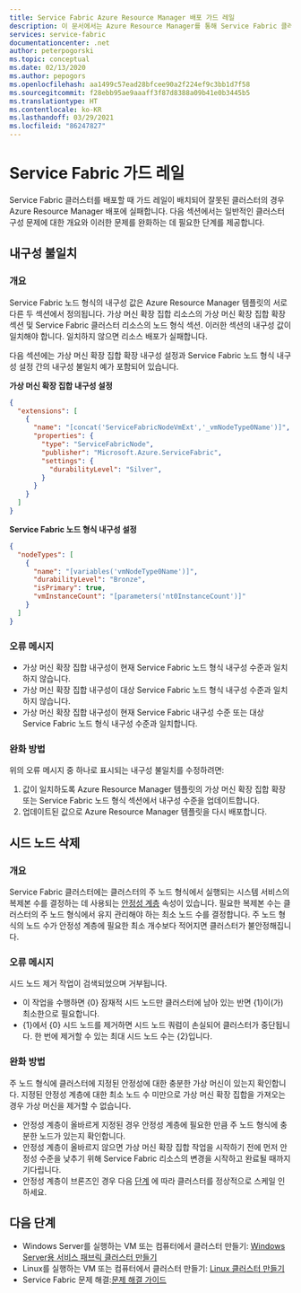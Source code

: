 ```yaml
---
title: Service Fabric Azure Resource Manager 배포 가드 레일
description: 이 문서에서는 Azure Resource Manager를 통해 Service Fabric 클러스터를 배포할 때 발생하는 일반적인 실수와 이를 방지하는 방법에 대한 개요를 제공합니다.
services: service-fabric
documentationcenter: .net
author: peterpogorski
ms.topic: conceptual
ms.date: 02/13/2020
ms.author: pepogors
ms.openlocfilehash: aa1499c57ead28bfcee90a2f224ef9c3bb1d7f58
ms.sourcegitcommit: f28ebb95ae9aaaff3f87d8388a09b41e0b3445b5
ms.translationtype: HT
ms.contentlocale: ko-KR
ms.lasthandoff: 03/29/2021
ms.locfileid: "86247827"
---
```

# <a name="service-fabric-guardrails"></a>Service Fabric 가드 레일 
Service Fabric 클러스터를 배포할 때 가드 레일이 배치되어 잘못된 클러스터의 경우 Azure Resource Manager 배포에 실패합니다. 다음 섹션에서는 일반적인 클러스터 구성 문제에 대한 개요와 이러한 문제를 완화하는 데 필요한 단계를 제공합니다. 

## <a name="durability-mismatch"></a>내구성 불일치
### <a name="overview"></a>개요
Service Fabric 노드 형식의 내구성 값은 Azure Resource Manager 템플릿의 서로 다른 두 섹션에서 정의됩니다. 가상 머신 확장 집합 리소스의 가상 머신 확장 집합 확장 섹션 및 Service Fabric 클러스터 리소스의 노드 형식 섹션. 이러한 섹션의 내구성 값이 일치해야 합니다. 일치하지 않으면 리소스 배포가 실패합니다.

다음 섹션에는 가상 머신 확장 집합 확장 내구성 설정과 Service Fabric 노드 형식 내구성 설정 간의 내구성 불일치 예가 포함되어 있습니다.  

**가상 머신 확장 집합 내구성 설정**
```json 
{
  "extensions": [
    {
      "name": "[concat('ServiceFabricNodeVmExt','_vmNodeType0Name')]",
      "properties": {
        "type": "ServiceFabricNode",
        "publisher": "Microsoft.Azure.ServiceFabric",
        "settings": {
          "durabilityLevel": "Silver",
        }
      }
    }
  ]
}
```

**Service Fabric 노드 형식 내구성 설정** 
```json
{
  "nodeTypes": [
    {
      "name": "[variables('vmNodeType0Name')]",
      "durabilityLevel": "Bronze",
      "isPrimary": true,
      "vmInstanceCount": "[parameters('nt0InstanceCount')]"
    }
  ]
}
```

### <a name="error-messages"></a>오류 메시지
* 가상 머신 확장 집합 내구성이 현재 Service Fabric 노드 형식 내구성 수준과 일치하지 않습니다.
* 가상 머신 확장 집합 내구성이 대상 Service Fabric 노드 형식 내구성 수준과 일치하지 않습니다.
* 가상 머신 확장 집합 내구성이 현재 Service Fabric 내구성 수준 또는 대상 Service Fabric 노드 형식 내구성 수준과 일치합니다. 

### <a name="mitigation"></a>완화 방법
위의 오류 메시지 중 하나로 표시되는 내구성 불일치를 수정하려면:
1. 값이 일치하도록 Azure Resource Manager 템플릿의 가상 머신 확장 집합 확장 또는 Service Fabric 노드 형식 섹션에서 내구성 수준을 업데이트합니다.
2. 업데이트된 값으로 Azure Resource Manager 템플릿을 다시 배포합니다.


## <a name="seed-node-deletion"></a>시드 노드 삭제 
### <a name="overview"></a>개요
Service Fabric 클러스터에는 클러스터의 주 노드 형식에서 실행되는 시스템 서비스의 복제본 수를 결정하는 데 사용되는 [안정성 계층](./service-fabric-cluster-capacity.md#reliability-characteristics-of-the-cluster) 속성이 있습니다. 필요한 복제본 수는 클러스터의 주 노드 형식에서 유지 관리해야 하는 최소 노드 수를 결정합니다. 주 노드 형식의 노드 수가 안정성 계층에 필요한 최소 개수보다 적어지면 클러스터가 불안정해집니다.  

### <a name="error-messages"></a>오류 메시지 
시드 노드 제거 작업이 검색되었으며 거부됩니다. 
* 이 작업을 수행하면 {0} 잠재적 시드 노드만 클러스터에 남아 있는 반면 {1}이(가) 최소한으로 필요합니다.
* {1}에서 {0} 시드 노드를 제거하면 시드 노드 쿼럼이 손실되어 클러스터가 중단됩니다. 한 번에 제거할 수 있는 최대 시드 노드 수는 {2}입니다.
 
### <a name="mitigation"></a>완화 방법 
주 노드 형식에 클러스터에 지정된 안정성에 대한 충분한 가상 머신이 있는지 확인합니다. 지정된 안정성 계층에 대한 최소 노드 수 미만으로 가상 머신 확장 집합을 가져오는 경우 가상 머신을 제거할 수 없습니다.
* 안정성 계층이 올바르게 지정된 경우 안정성 계층에 필요한 만큼 주 노드 형식에 충분한 노드가 있는지 확인합니다. 
* 안정성 계층이 올바르지 않으면 가상 머신 확장 집합 작업을 시작하기 전에 먼저 안정성 수준을 낮추기 위해 Service Fabric 리소스의 변경을 시작하고 완료될 때까지 기다립니다.
* 안정성 계층이 브론즈인 경우 다음 [단계](./service-fabric-cluster-scale-in-out.md#manually-remove-vms-from-a-node-typevirtual-machine-scale-set) 에 따라 클러스터를 정상적으로 스케일 인하세요.

## <a name="next-steps"></a>다음 단계
* Windows Server를 실행하는 VM 또는 컴퓨터에서 클러스터 만들기: [Windows Server용 서비스 패브릭 클러스터 만들기](service-fabric-cluster-creation-for-windows-server.md)
* Linux를 실행하는 VM 또는 컴퓨터에서 클러스터 만들기: [Linux 클러스터 만들기](service-fabric-cluster-creation-via-portal.md)
* Service Fabric 문제 해결:[문제 해결 가이드](https://github.com/Azure/Service-Fabric-Troubleshooting-Guides)

